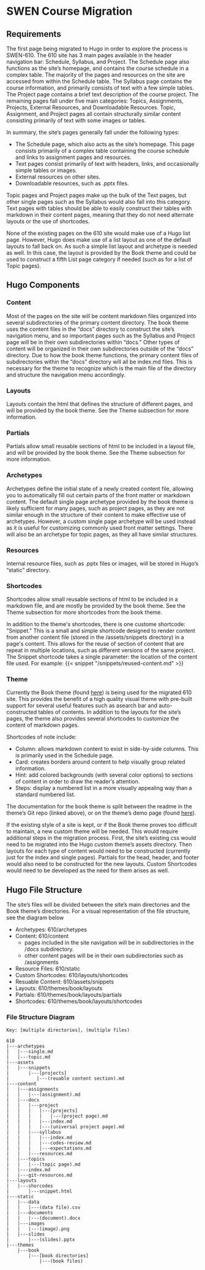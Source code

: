 # SWEN Course Migration

## Requirements

The first page being migrated to Hugo in order to explore the process is SWEN-610. The 610 site has 3 main pages available in the header navigation bar: Schedule, Syllabus, and Project. The Schedule page also functions as the site’s homepage, and contains the course schedule in a complex table. The majority of the pages and resources on the site are accessed from within the Schedule table. The Syllabus page contains the course information, and primarily consists of text with a few simple tables. The Project page contains a brief text description of the course project. The remaining pages fall under five main categories: Topics, Assignments, Projects, External Resources, and Downloadable Resources. Topic, Assignment, and Project pages all contain structurally similar content consisting primarily of text with some images or tables.

In summary, the site’s pages generally fall under the following types:

* The Schedule page, which also acts as the site’s homepage. This page consists primarily of a complex table containing the course schedule and links to assignment pages and resources.
* Text pages consist primarily of text with headers, links, and occasionally simple tables or images.
* External resources on other sites.
* Downloadable resources, such as .pptx files.

Topic pages and Project pages make up the bulk of the Text pages, but other single pages such as the Syllabus would also fall into this category. Text pages with tables should be able to easily construct their tables with markdown in their content pages, meaning that they do not need alternate layouts or the use of shortcodes.

None of the existing pages on the 610 site would make use of a Hugo list page. However, Hugo does make use of a list layout as one of the default layouts to fall back on. As such a simple list layout and archetype is needed as well. In this case, the layout is provided by the Book theme and could be used to construct a fifth List page category if needed (such as for a list of Topic pages).

## Hugo Components

### Content

Most of the pages on the site will be content markdown files organized into several subdirectories of the primary content directory. The book theme uses the content files in the “docs” directory to construct the site’s navigation menu, and so important pages such as the Syllabus and Project page will be in their own subdirectories within “docs.” Other types of content will be organized in their own subdirectories outside of the “docs” directory. Due to how the book theme functions, the primary content files of subdirectories within the “docs” directory will all be index.md files. This is necessary for the theme to recognize which is the main file of the directory and structure the navigation menu accordingly.

### Layouts

Layouts contain the html that defines the structure of different pages, and will be provided by the book theme. See the Theme subsection for more information.

### Partials

Partials allow small reusable sections of html to be included in a layout file, and will be provided by the book theme. See the Theme subsection for more information.

### Archetypes

Archetypes define the initial state of a newly created content file, allowing you to automatically fill out certain parts of the front matter or markdown content. The default single page archetype provided by the book theme is likely sufficient for many pages, such as project pages, as they are not similar enough in the structure of their content to make effective use of archetypes. However, a custom single page archetype will be used instead as it is useful for customizing commonly used front matter settings. There will also be an archetype for topic pages, as they all have similar structures.

### Resources

Internal resource files, such as .pptx files or images, will be stored in Hugo’s “static” directory.

### Shortcodes

Shortcodes allow small reusable sections of html to be included in a markdown file, and are mostly be provided by the book theme. See the Theme subsection for more shortcodes from the book theme.

In addition to the theme's shortcodes, there is one custome shortcode: "Snippet." This is a small and simple shortcode designed to render content from another content file (stored in the /assets/snippets directory) in a page's content. This allows for the reuse of section of content that are repeat in multiple locations, such as different versions of the same project. The Snippet shortcode takes a single parameter: the location of the content file used. For example: {{< snippet "/snippets/reused-content.md" >}}

### Theme

Currently the Book theme (found [here](https://github.com/alex-shpak/hugo-book)) is being used for the migrated 610 site. This provides the benefit of a high quality visual theme with pre-built support for several useful features such as asearch bar and auto-constructed tables of contents. In addition to the layouts for the site’s pages, the theme also provides several shortcodes to customize the content of markdown pages.

Shortcodes of note include:

* Column: allows markdown content to exist in side-by-side columns. This is primarily used in the Schedule page.
* Card: creates borders around content to help visually group related information.
* Hint: add colored backgrounds (with several color options) to sections of content in order to draw the reader’s attention.
* Steps: display a numbered list in a more visually appealing way than a standard numbered list.

The documentation for the book theme is split between the readme in the theme’s Git repo (linked above), or on the theme’s demo page (found [here](https://hugo-book-demo.netlify.app/docs/example/)).

If the existing style of a site is kept, or if the Book theme proves too difficult to maintain, a new custom theme will be needed. This would require additional steps in the migration process. First, the site’s existing css would need to be migrated into the Hugo custom theme’s assets directory. Then layouts for each type of content would need to be constructed (currently just for the index and single pages). Partials for the head, header, and footer would also need to be constructed for the new layouts. Custom Shortcodes would need to be developed as the need for them arises as well.

## Hugo File Structure

The site’s files will be divided between the site’s main directories and the Book
theme’s directories. For a visual representation of the file structure, see the diagram below

* Archetypes: 610/archetypes
* Content: 610/content
    * pages included in the site navigation will be in subdirectories in the /docs subdirectory.
    * other content pages will be in their own subdirectories such as /assignments
* Resource Files: 610/static
* Custom Shortcodes: 610/layouts/shortcodes
* Resuable Content: 610/assets/snippets
* Layouts: 610/themes/book/layouts
* Partials: 610/themes/book/layouts/partials
* Shortcodes: 610/themes/book/layouts/shortcodes

### File Structure Diagram

```
Key: [multiple directories], (multiple files)

610
|---archetypes
|   |---single.md
|   |---topic.md
|---assets
|   |---snippets
|       |---[projects]
|          |---(reuable content section).md
|---content
|   |---assignments
|   |   |---(assignment).md
|   |---docs
|   |   |---project
|   |   |   |---[projects]
|   |   |   |   |---(project page).md
|   |   |   |---index.md
|   |   |   |---(universal project page).md
|   |   |---syllabus
|   |   |   |---index.md
|   |   |   |---codes-review.md
|   |   |   |---expectations.md
|   |   |---resources.md
|   |---topics
|   |   |---(topic page).md
|   |---index.md
|   |---git-resources.md
|---layouts
|   |---shorcodes
|       |---snippet.html
|---static
|   |---data
|   |   |---(data file).csv
|   |---documents
|   |   |---(document).docx
|   |---images
|   |   |---(image).png
|   |---slides
|       |---(slides).pptx
|---themes
    |---book
        |---[book directories]
            |---(book files)
```